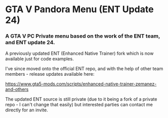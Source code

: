 # GTA V Pandora Menu (ENT Update 24)

### A GTA V PC Private menu based on the work of the ENT team, and ENT update 24. 

A previously updated ENT (Enhanced Native Trainer) fork which is now available just for code examples. 

I've since moved onto the official ENT repo, and with the help of other team members - release updates available here: 

https://www.gta5-mods.com/scripts/enhanced-native-trainer-zemanez-and-others

The updated ENT source is still private (due to it being a fork of a private repo - I can't change that easily) but interested parties can contact me directly for an invite.


